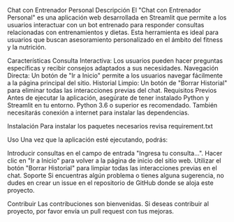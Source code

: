 Chat con Entrenador Personal
Descripción
El "Chat con Entrenador Personal" es una aplicación web desarrollada en Streamlit que permite a los usuarios interactuar con un bot entrenado para responder consultas relacionadas con entrenamientos y dietas. Esta herramienta es ideal para usuarios que buscan asesoramiento personalizado en el ámbito del fitness y la nutrición.

Características
Consulta Interactiva: Los usuarios pueden hacer preguntas específicas y recibir consejos adaptados a sus necesidades.
Navegación Directa: Un botón de "Ir a Inicio" permite a los usuarios navegar fácilmente a la página principal del sitio.
Historial Limpio: Un botón de "Borrar Historial" para eliminar todas las interacciones previas del chat.
Requisitos Previos
Antes de ejecutar la aplicación, asegúrate de tener instalado Python y Streamlit en tu entorno. Python 3.6 o superior es recomendado. También necesitarás conexión a internet para instalar las dependencias.

Instalación
Para instalar los paquetes necesarios revisa requirement.txt



Uso
Una vez que la aplicación esté ejecutando, podrás:

Introducir consultas en el campo de entrada "Ingresa tu consulta...".
Hacer clic en "Ir a Inicio" para volver a la página de inicio del sitio web.
Utilizar el botón "Borrar Historial" para limpiar todas las interacciones previas en el chat.
Soporte
Si encuentras algún problema o tienes alguna sugerencia, no dudes en crear un issue en el repositorio de GitHub donde se aloja este proyecto.

Contribuir
Las contribuciones son bienvenidas. Si deseas contribuir al proyecto, por favor envía un pull request con tus mejoras.
